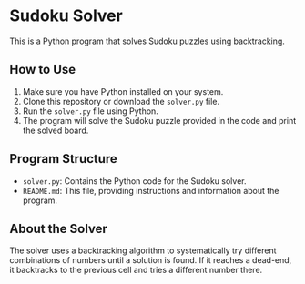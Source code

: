# Sudoku Solver

This is a Python program that solves Sudoku puzzles using backtracking.

## How to Use

1. Make sure you have Python installed on your system.
2. Clone this repository or download the `solver.py` file.
3. Run the `solver.py` file using Python.
4. The program will solve the Sudoku puzzle provided in the code and print the solved board.

## Program Structure

- `solver.py`: Contains the Python code for the Sudoku solver.
- `README.md`: This file, providing instructions and information about the program.

## About the Solver

The solver uses a backtracking algorithm to systematically try different combinations of numbers until a solution is found. If it reaches a dead-end, it backtracks to the previous cell and tries a different number there.
